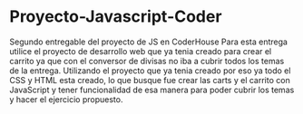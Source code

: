 # Proyecto-Javascript-Coder
Segundo entregable del proyecto de JS en CoderHouse
Para esta entrega utilice el proyecto de desarrollo web que ya tenia creado para crear el carrito ya que con el conversor de divisas no iba a cubrir todos los temas de la entrega.
Utilizando el proyecto que ya tenia creado por eso ya todo el CSS y HTML esta creado, lo que busque fue crear las carts y el carrito con JavaScript y tener funcionalidad de esa manera
para poder cubrir los temas y hacer el  ejercicio propuesto.